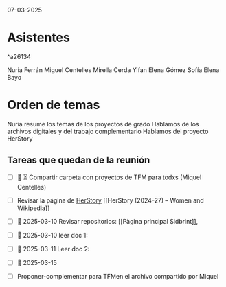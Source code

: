 07-03-2025

# Asistentes 

^a26134

Nuria Ferrán
Miguel Centelles
Mirella Cerda
Yifan
Elena Gómez
Sofía 
Elena Bayo

# Orden de temas
Nuria resume los temas de los proyectos de grado
Hablamos de los archivos digitales y del trabajo complementario
Hablamos del proyecto HerStory


## Tareas que quedan de la reunión

- [ ] 🛫 ⏳ Compartir carpeta con proyectos de TFM para todxs (Miquel Centelles)
- [ ] Revisar la página de [HerStory](https://www.ub.edu/wikiwomen/research/herstory-2024-27/) [[HerStory (2024-27) – Women and Wikipedia]]
- [ ] 📅 2025-03-10 Revisar repositorios: [[Pàgina principal  Sidbrint]], 
- [ ] 📅 2025-03-10 leer doc 1: 
- [ ] 📅 2025-03-11 Leer doc 2:
- [ ]  📅 2025-03-15
- [ ] Proponer-complementar para TFMen el archivo compartido por Miquel 


